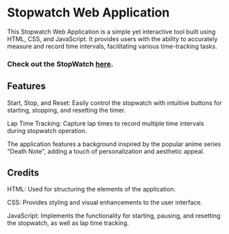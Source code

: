 # Stopwatch Web Application
This Stopwatch Web Application is a simple yet interactive tool built using HTML, CSS, and JavaScript. It provides users with the ability to accurately measure and record time intervals, facilitating various time-tracking tasks.
### Check out the StopWatch [here](https://stop-watch-gray-eight.vercel.app/).

## Features
Start, Stop, and Reset: Easily control the stopwatch with intuitive buttons for starting, stopping, and resetting the timer.

Lap Time Tracking: Capture lap times to record multiple time intervals during stopwatch operation.

The application features a background inspired by the popular anime series "Death Note", adding a touch of personalization and aesthetic appeal.

## Credits
HTML: Used for structuring the elements of the application.

CSS: Provides styling and visual enhancements to the user interface.

JavaScript: Implements the functionality for starting, pausing, and resetting the stopwatch, as well as lap time tracking.
